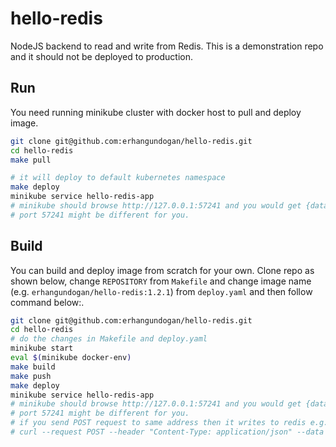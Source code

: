 hello-redis
===========

NodeJS backend to read and write from Redis. This is a demonstration repo and it should not be deployed to production.

## Run

You need running minikube cluster with docker host to pull and deploy image.

```bash
git clone git@github.com:erhangundogan/hello-redis.git
cd hello-redis
make pull

# it will deploy to default kubernetes namespace
make deploy
minikube service hello-redis-app
# minikube should browse http://127.0.0.1:57241 and you would get {data: null}
# port 57241 might be different for you. 
```

## Build

You can build and deploy image from scratch for your own.
Clone repo as shown below, change `REPOSITORY` from `Makefile` and change image name (e.g. `erhangundogan/hello-redis:1.2.1`) from `deploy.yaml` and then follow command below:.

```bash
git clone git@github.com:erhangundogan/hello-redis.git
cd hello-redis
# do the changes in Makefile and deploy.yaml
minikube start
eval $(minikube docker-env)
make build
make push
make deploy
minikube service hello-redis-app
# minikube should browse http://127.0.0.1:57241 and you would get {data: null}
# port 57241 might be different for you. 
# if you send POST request to same address then it writes to redis e.g.
# curl --request POST --header "Content-Type: application/json" --data '{"value":"foo"}' http://127.0.0.1:57241
```
